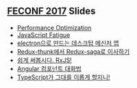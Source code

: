 ## [FECONF 2017](https://2017.feconf.kr/) Slides

- [Performance Optimization]()
- [JavaScript Fatigue](https://www.slideshare.net/rhio.kim/javascript-fatigue)
- [electron으로 만드는 데스크탑 메신저 앱]()
- [Redux-thunk에서 Redux-saga로 이사하기]()
- [쉽게 써봅시다. RxJS!](https://sculove.github.io/slides/rxjs/#/)
- [Angular 컴포넌트 대화법](https://www.slideshare.net/haibane84/angular-81060380?ref=http://sssslide.com/www.slideshare.net/haibane84/angular-81060380)
- [TypeScript가 그대를 이롭게 할지니!]()
